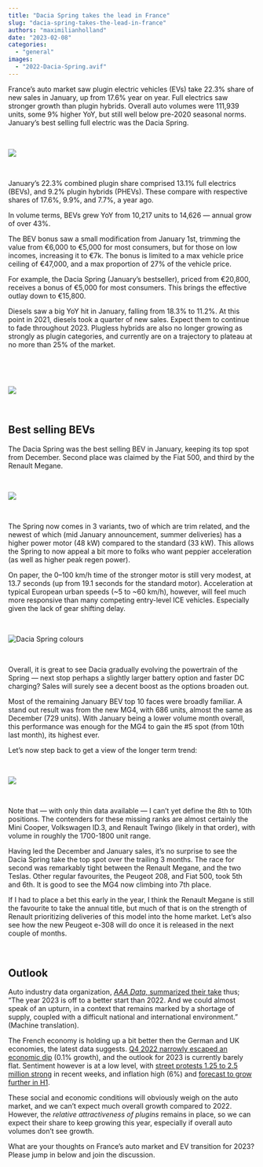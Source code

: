 ```yaml
---
title: "Dacia Spring takes the lead in France"
slug: "dacia-spring-takes-the-lead-in-france"
authors: "maximilianholland"
date: "2023-02-08"
categories: 
  - "general"
images: 
  - "2022-Dacia-Spring.avif"
---
```


France’s auto market saw plugin electric vehicles (EVs) take 22.3% share of new sales in January, up from 17.6% year on year. Full electrics saw stronger growth than plugin hybrids. Overall auto volumes were 111,939 units, some 9% higher YoY, but still well below pre-2020 seasonal norms. January’s best selling full electric was the Dacia Spring.

 

![](images/January-2023-France-Passenger-Auto-Registrations.avif)

 

January’s 22.3% combined plugin share comprised 13.1% full electrics (BEVs), and 9.2% plugin hybrids (PHEVs). These compare with respective shares of 17.6%, 9.9%, and 7.7%, a year ago.

In volume terms, BEVs grew YoY from 10,217 units to 14,626 — annual grow of over 43%.

The BEV bonus saw a small modification from January 1st, trimming the value from €6,000 to €5,000 for most consumers, but for those on low incomes, increasing it to €7k. The bonus is limited to a max vehicle price ceiling of €47,000, and a max proportion of 27% of the vehicle price.

For example, the Dacia Spring (January’s bestseller), priced from €20,800, receives a bonus of €5,000 for most consumers. This brings the effective outlay down to €15,800.

Diesels saw a big YoY hit in January, falling from 18.3% to 11.2%. At this point in 2021, diesels took a quarter of new sales. Expect them to continue to fade throughout 2023. Plugless hybrids are also no longer growing as strongly as plugin categories, and currently are on a trajectory to plateau at no more than 25% of the market.

 

 

![](images/Jan-2023-France-Monthly-Powertrain-Market-Share.avif)

 

## Best selling BEVs

The Dacia Spring was the best selling BEV in January, keeping its top spot from December. Second place was claimed by the Fiat 500, and third by the Renault Megane.

 

![](images/France-BEVs-January-2023.avif)

 

The Spring now comes in 3 variants, two of which are trim related, and the newest of which (mid January announcement, summer deliveries) has a higher power motor (48 kW) compared to the standard (33 kW). This allows the Spring to now appeal a bit more to folks who want peppier acceleration (as well as higher peak regen power).

On paper, the 0–100 km/h time of the stronger motor is still very modest, at 13.7 seconds (up from 19.1 seconds for the standard motor). Acceleration at typical European urban speeds (~5 to ~60 km/h), however, will feel much more responsive than many competing entry-level ICE vehicles. Especially given the lack of gear shifting delay.

 

![Dacia Spring colours](images/Dacia-Spring-Colours.avif)

 

Overall, it is great to see Dacia gradually evolving the powertrain of the Spring — next stop perhaps a slightly larger battery option and faster DC charging? Sales will surely see a decent boost as the options broaden out.

Most of the remaining January BEV top 10 faces were broadly familiar. A stand out result was from the new MG4, with 686 units, almost the same as December (729 units). With January being a lower volume month overall, this performance was enough for the MG4 to gain the #5 spot (from 10th last month), its highest ever.

Let’s now step back to get a view of the longer term trend:

 

![](images/France-BEVs-Jan-23-Trailing-Qtr.avif)

 

Note that — with only thin data available — I can’t yet define the 8th to 10th positions. The contenders for these missing ranks are almost certainly the Mini Cooper, Volkswagen ID.3, and Renault Twingo (likely in that order), with volume in roughly the 1700-1800 unit range.

Having led the December and January sales, it’s no surprise to see the Dacia Spring take the top spot over the trailing 3 months. The race for second was remarkably tight between the Renault Megane, and the two Teslas. Other regular favourites, the Peugeot 208, and Fiat 500, took 5th and 6th. It is good to see the MG4 now climbing into 7th place.

If I had to place a bet this early in the year, I think the Renault Megane is still the favourite to take the annual title, but much of that is on the strength of Renault prioritizing deliveries of this model into the home market. Let’s also see how the new Peugeot e-308 will do once it is released in the next couple of months.

 

## Outlook

Auto industry data organization, [_AAA Data,_ summarized their take](https://www.aaa-data.fr/actualites/communique-de-presse-1er-fevrier/) thus;  “The year 2023 is off to a better start than 2022. And we could almost speak of an upturn, in a context that remains marked by a shortage of supply, coupled with a difficult national and international environment.” (Machine translation).

The French economy is holding up a bit better then the German and UK economies, the latest data suggests. [Q4 2022 narrowly escaped an economic dip](https://think.ing.com/snaps/france-escapes-recession-for-now) (0.1% growth), and the outlook for 2023 is currently barely flat. Sentiment however is at a low level, with [street protests 1.25 to 2.5 million strong](https://uk.news.yahoo.com/france-wave-strikes-hits-electricity-083249784.html) in recent weeks, and inflation high (6%) and [forecast to grow further in H1](https://think.ing.com/snaps/france-escapes-recession-for-now).

These social and economic conditions will obviously weigh on the auto market, and we can’t expect much overall growth compared to 2022. However, the _relative attractiveness of plugins_ remains in place, so we can expect their share to keep growing this year, especially if overall auto volumes don’t see growth.

What are your thoughts on France’s auto market and EV transition for 2023? Please jump in below and join the discussion.
